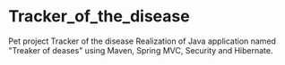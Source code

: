 # Tracker_of_the_disease
Pet project Tracker of the disease
Realization of Java application named "Treaker of deases" using Maven, Spring MVC, Security and Hibernate.
